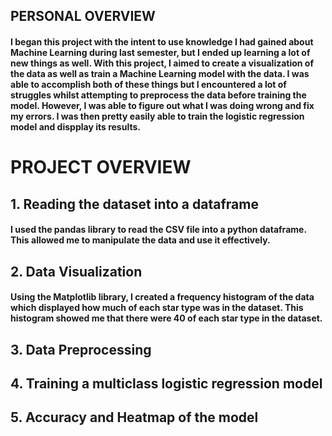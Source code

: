 <h2>PERSONAL OVERVIEW</h2>

<h4>I began this project with the intent to use knowledge I had gained about Machine Learning during last semester, but I ended up learning a lot of new things as well. With this project, I aimed to create a visualization of the data as well as train a Machine Learning model with the data. I was able to accomplish both of these things but I encountered a lot of struggles whilst attempting to preprocess the data before training the model. However, I was able to figure out what I was doing wrong and fix my errors. I was then pretty easily able to train the logistic regression model and dispplay its results.</h4>

<h1>PROJECT OVERVIEW</h1>

<h2>1. Reading the dataset into a dataframe</h2>
<h4>I used the pandas library to read the CSV file into a python dataframe. This allowed me to manipulate the data and use it effectively. </h4>
<h2>2. Data Visualization</h2>
<h4>Using the Matplotlib library, I created a frequency histogram of the data which displayed how much of each star type was in the dataset. This histogram showed me that there were 40 of each star type in the dataset.</h4>
<h2>3. Data Preprocessing</h2>
<h2>4. Training a multiclass logistic regression model</h2>
<h2>5. Accuracy and Heatmap of the model</h2>



